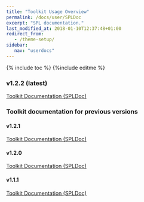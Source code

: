 ```yaml
---
title: "Toolkit Usage Overview"
permalink: /docs/user/SPLDoc
excerpt: "SPL documentation."
last_modified_at: 2018-01-10T12:37:48+01:00
redirect_from:
   - /theme-setup/
sidebar:
   nav: "userdocs"
---
```

{% include toc %}
{%include editme %}

### v1.2.2 (latest)

[Toolkit Documentation (SPLDoc)](/doc/spldoc/html/index.html)

### Toolkit documentation for previous versions

#### v1.2.1

[Toolkit Documentation (SPLDoc)](/doc/v1.2.1/spldoc/html/index.html)

#### v1.2.0

[Toolkit Documentation (SPLDoc)](/doc/v1.2.0/spldoc/html/index.html)

#### v1.1.1

[Toolkit Documentation (SPLDoc)](/doc/v1.1.1/spldoc/html/index.html)
